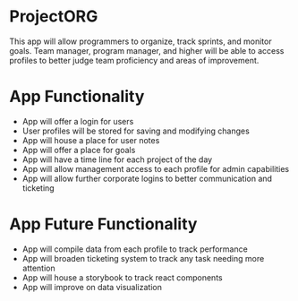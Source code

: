 # ProjectORG

This app will allow programmers to organize, track sprints, and monitor goals. Team manager, program manager, and higher will be able to access profiles to better judge team proficiency and areas of improvement. 

# App Functionality 

- App will offer a login for users
- User profiles will be stored for saving and modifying changes
- App will house a place for user notes
- App will offer a place for goals
- App will have a time line for each project of the day
- App will allow management access to each profile for admin capabilities 
- App will allow further corporate logins to better communication and ticketing

# App Future Functionality

- App will compile data from each profile to track performance
- App will broaden ticketing system to track any task needing more attention
- App will house a storybook to track react components
- App will improve on data visualization

